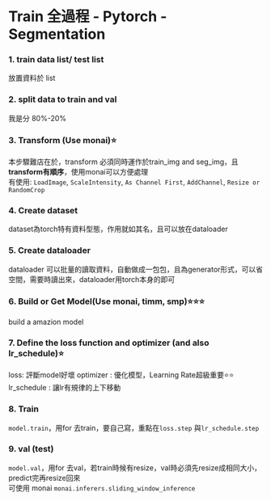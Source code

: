 # Train 全過程 - Pytorch - Segmentation

###  1. train data list/ test list
放置資料於 list

###  2. split data to train and val
我是分 80%-20%

###  3. Transform (Use monai)⭐
本步驟難店在於，transform 必須同時運作於train_img and seg_img，且**transform有順序**，使用monai可以方便處理 \
有使用: `LoadImage`, `ScaleIntensity`, `As Channel First`, `AddChannel`, `Resize or RandomCrop`

###  4. Create dataset
dataset為torch特有資料型態，作用就如其名，且可以放在dataloader

###  5. Create dataloader
dataloader 可以批量的讀取資料，自動做成一包包，且為generator形式，可以省空間，需要時讀出來，dataloader用torch本身的即可

###  6. Build or Get Model(Use monai, timm, smp)⭐⭐⭐
build a amazion model

###  7. Define the loss function and optimizer (and also lr_schedule)⭐
loss: 評斷model好壞
optimizer : 優化模型，Learning Rate超級重要⭐⭐
lr_schedule : 讓lr有規律的上下移動

###  8. Train
`model.train`，用for 去train，要自己寫，重點在`loss.step` 與`lr_schedule.step`

###  9. val (test)
`model.val`，用for 去val，若train時候有resize，val時必須先resize成相同大小，predict完再resize回來 \
可使用 monai `monai.inferers.sliding_window_inference`


